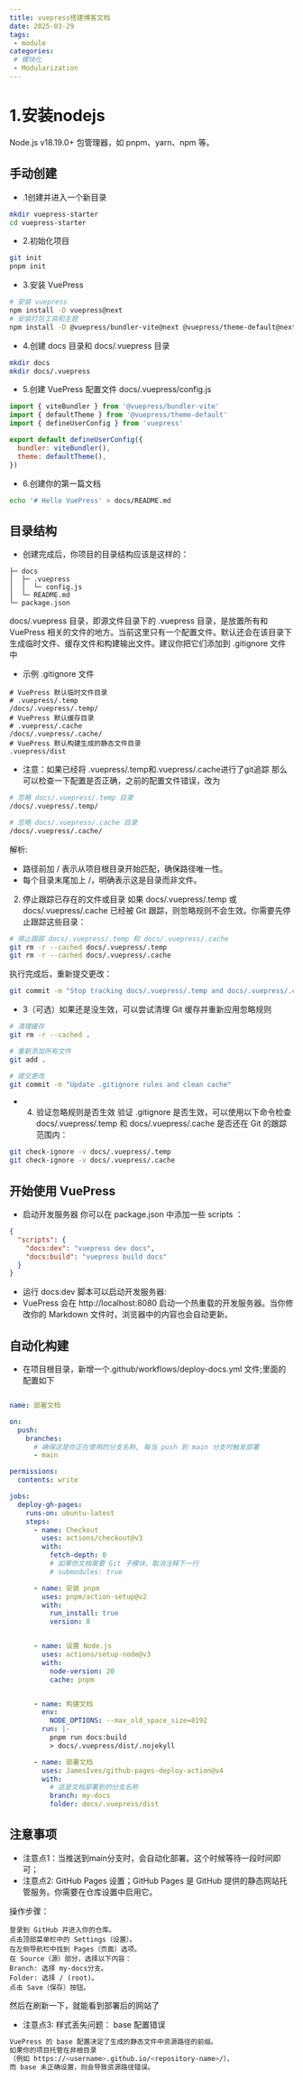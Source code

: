 ```yaml
---
title: vuepress搭建博客文档
date: 2025-03-29
tags:
 - module
categories:
 # 模块化
 - Modularization
---
```


# 1.安装nodejs
Node.js v18.19.0+
包管理器，如 pnpm、yarn、npm 等。


##  手动创建
+ .1创建并进入一个新目录
```bash
mkdir vuepress-starter
cd vuepress-starter
```
+ 2.初始化项目
```bash
git init
pnpm init
```
+ 3.安装 VuePress
```bash
# 安装 vuepress
npm install -D vuepress@next
# 安装打包工具和主题
npm install -D @vuepress/bundler-vite@next @vuepress/theme-default@next
```
+ 4.创建 docs 目录和 docs/.vuepress 目录
```bash
mkdir docs
mkdir docs/.vuepress
```
+ 5.创建 VuePress 配置文件 docs/.vuepress/config.js
```javascript
import { viteBundler } from '@vuepress/bundler-vite'
import { defaultTheme } from '@vuepress/theme-default'
import { defineUserConfig } from 'vuepress'

export default defineUserConfig({
  bundler: viteBundler(),
  theme: defaultTheme(),
})
```
+ 6.创建你的第一篇文档
```bash
echo '# Hello VuePress' > docs/README.md
```
## 目录结构
+ 创建完成后，你项目的目录结构应该是这样的：
```
├─ docs
│  ├─ .vuepress
│  │  └─ config.js
│  └─ README.md
└─ package.json
```
docs/.vuepress 目录，即源文件目录下的 .vuepress 目录，是放置所有和 VuePress 相关的文件的地方。当前这里只有一个配置文件。默认还会在该目录下生成临时文件、缓存文件和构建输出文件。建议你把它们添加到 .gitignore 文件中
+ 示例 .gitignore 文件
```
# VuePress 默认临时文件目录
# .vuepress/.temp
/docs/.vuepress/.temp/
# VuePress 默认缓存目录
# .vuepress/.cache
/docs/.vuepress/.cache/
# VuePress 默认构建生成的静态文件目录
.vuepress/dist
```
+ 注意：如果已经将 .vuepress/.temp和.vuepress/.cache进行了git追踪
那么可以检查一下配置是否正确，之前的配置文件错误，改为
```bash
# 忽略 docs/.vuepress/.temp 目录
/docs/.vuepress/.temp/

# 忽略 docs/.vuepress/.cache 目录
/docs/.vuepress/.cache/
```
解析: 
+ 路径前加 / 表示从项目根目录开始匹配，确保路径唯一性。
+ 每个目录末尾加上 /，明确表示这是目录而非文件。
2. 停止跟踪已存在的文件或目录
如果 docs/.vuepress/.temp 或 docs/.vuepress/.cache 已经被 Git 跟踪，则忽略规则不会生效。你需要先停止跟踪这些目录：
```bash
# 停止跟踪 docs/.vuepress/.temp 和 docs/.vuepress/.cache
git rm -r --cached docs/.vuepress/.temp
git rm -r --cached docs/.vuepress/.cache
```
执行完成后，重新提交更改：
```bash
git commit -m "Stop tracking docs/.vuepress/.temp and docs/.vuepress/.cache directories"
```
+ 3（可选）如果还是没生效，可以尝试清理 Git 缓存并重新应用忽略规则
```bash
# 清理缓存
git rm -r --cached .

# 重新添加所有文件
git add .

# 提交更改
git commit -m "Update .gitignore rules and clean cache"
```
+ 4. 验证忽略规则是否生效
验证 .gitignore 是否生效，可以使用以下命令检查 docs/.vuepress/.temp 和 docs/.vuepress/.cache 是否还在 Git 的跟踪范围内：
```bash
git check-ignore -v docs/.vuepress/.temp
git check-ignore -v docs/.vuepress/.cache
```

## 开始使用 VuePress
+ 启动开发服务器
你可以在 package.json 中添加一些 scripts ：
```json
{
  "scripts": {
    "docs:dev": "vuepress dev docs",
    "docs:build": "vuepress build docs"
  }
}
```
+ 运行 docs:dev 脚本可以启动开发服务器:
+ VuePress 会在 http://localhost:8080 启动一个热重载的开发服务器。当你修改你的 Markdown 文件时，浏览器中的内容也会自动更新。

## 自动化构建
+ 在项目根目录，新增一个.github/workflows/deploy-docs.yml 文件;里面的配置如下
```yaml

name: 部署文档

on:
  push:
    branches:
      # 确保这是你正在使用的分支名称, 每当 push 到 main 分支时触发部署
      - main

permissions:
  contents: write

jobs:
  deploy-gh-pages:
    runs-on: ubuntu-latest
    steps:
      - name: Checkout
        uses: actions/checkout@v3
        with:
          fetch-depth: 0
          # 如果你文档需要 Git 子模块，取消注释下一行
          # submodules: true

      - name: 安装 pnpm
        uses: pnpm/action-setup@v2
        with:
          run_install: true
          version: 8


      - name: 设置 Node.js
        uses: actions/setup-node@v3
        with:
          node-version: 20
          cache: pnpm


      - name: 构建文档
        env:
          NODE_OPTIONS: --max_old_space_size=8192
        run: |-
          pnpm run docs:build
          > docs/.vuepress/dist/.nojekyll

      - name: 部署文档
        uses: JamesIves/github-pages-deploy-action@v4
        with:
          # 这是文档部署到的分支名称
          branch: my-docs
          folder: docs/.vuepress/dist

```
## 注意事项
+ 注意点1：当推送到main分支时，会自动化部署。这个时候等待一段时间即可；
+ 注意点2: GitHub Pages 设置；GitHub Pages 是 GitHub 提供的静态网站托管服务。你需要在仓库设置中启用它。

操作步骤：
```docs
登录到 GitHub 并进入你的仓库。
点击顶部菜单栏中的 Settings（设置）。
在左侧导航栏中找到 Pages（页面）选项。
在 Source（源）部分，选择以下内容：
Branch: 选择 my-docs分支。
Folder: 选择 / (root)。
点击 Save（保存）按钮。
```

然后在刷新一下，就能看到部署后的网站了
+ 注意点3: 样式丢失问题：
base 配置错误
```bash
VuePress 的 base 配置决定了生成的静态文件中资源路径的前缀。
如果你的项目托管在非根目录
（例如 https://<username>.github.io/<repository-name>/），
而 base 未正确设置，则会导致资源路径错误。
```
